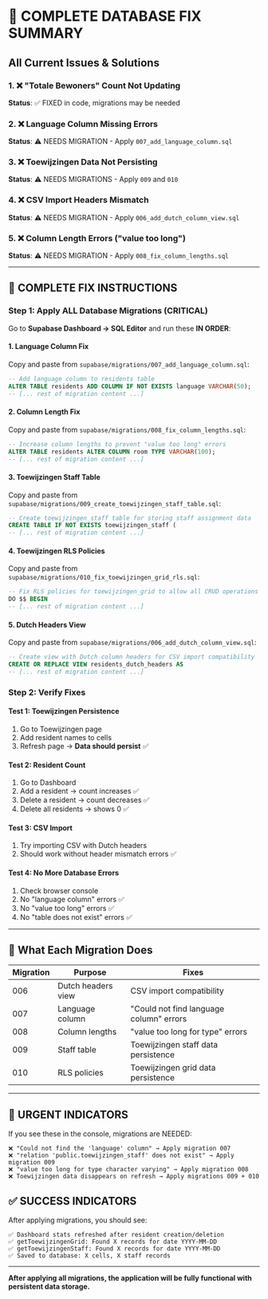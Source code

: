 # 🚨 COMPLETE DATABASE FIX SUMMARY

## All Current Issues & Solutions

### 1. ❌ "Totale Bewoners" Count Not Updating
**Status**: ✅ FIXED in code, migrations may be needed

### 2. ❌ Language Column Missing Errors  
**Status**: ⚠️ NEEDS MIGRATION - Apply `007_add_language_column.sql`

### 3. ❌ Toewijzingen Data Not Persisting
**Status**: ⚠️ NEEDS MIGRATIONS - Apply `009` and `010`

### 4. ❌ CSV Import Headers Mismatch
**Status**: ⚠️ NEEDS MIGRATION - Apply `006_add_dutch_column_view.sql`

### 5. ❌ Column Length Errors ("value too long")
**Status**: ⚠️ NEEDS MIGRATION - Apply `008_fix_column_lengths.sql`

---

## 🎯 COMPLETE FIX INSTRUCTIONS

### Step 1: Apply ALL Database Migrations (CRITICAL)

Go to **Supabase Dashboard → SQL Editor** and run these **IN ORDER**:

#### 1. Language Column Fix
Copy and paste from `supabase/migrations/007_add_language_column.sql`:
```sql
-- Add language column to residents table
ALTER TABLE residents ADD COLUMN IF NOT EXISTS language VARCHAR(50);
-- [... rest of migration content ...]
```

#### 2. Column Length Fix  
Copy and paste from `supabase/migrations/008_fix_column_lengths.sql`:
```sql
-- Increase column lengths to prevent "value too long" errors
ALTER TABLE residents ALTER COLUMN room TYPE VARCHAR(100);
-- [... rest of migration content ...]
```

#### 3. Toewijzingen Staff Table
Copy and paste from `supabase/migrations/009_create_toewijzingen_staff_table.sql`:
```sql
-- Create toewijzingen_staff table for storing staff assignment data
CREATE TABLE IF NOT EXISTS toewijzingen_staff (
-- [... rest of migration content ...]
```

#### 4. Toewijzingen RLS Policies
Copy and paste from `supabase/migrations/010_fix_toewijzingen_grid_rls.sql`:
```sql
-- Fix RLS policies for toewijzingen_grid to allow all CRUD operations
DO $$ BEGIN
-- [... rest of migration content ...]
```

#### 5. Dutch Headers View
Copy and paste from `supabase/migrations/006_add_dutch_column_view.sql`:
```sql
-- Create view with Dutch column headers for CSV import compatibility
CREATE OR REPLACE VIEW residents_dutch_headers AS
-- [... rest of migration content ...]
```

### Step 2: Verify Fixes

#### Test 1: Toewijzingen Persistence
1. Go to Toewijzingen page
2. Add resident names to cells
3. Refresh page → **Data should persist** ✅

#### Test 2: Resident Count
1. Go to Dashboard
2. Add a resident → count increases ✅
3. Delete a resident → count decreases ✅  
4. Delete all residents → shows 0 ✅

#### Test 3: CSV Import
1. Try importing CSV with Dutch headers
2. Should work without header mismatch errors ✅

#### Test 4: No More Database Errors
1. Check browser console
2. No "language column" errors ✅
3. No "value too long" errors ✅
4. No "table does not exist" errors ✅

---

## 🔧 What Each Migration Does

| Migration | Purpose | Fixes |
|-----------|---------|-------|
| 006 | Dutch headers view | CSV import compatibility |
| 007 | Language column | "Could not find language column" errors |
| 008 | Column lengths | "value too long for type" errors |
| 009 | Staff table | Toewijzingen staff data persistence |
| 010 | RLS policies | Toewijzingen grid data persistence |

---

## 🚨 URGENT INDICATORS

If you see these in the console, migrations are NEEDED:

```
❌ "Could not find the 'language' column" → Apply migration 007
❌ "relation 'public.toewijzingen_staff' does not exist" → Apply migration 009  
❌ "value too long for type character varying" → Apply migration 008
❌ Toewijzingen data disappears on refresh → Apply migrations 009 + 010
```

## ✅ SUCCESS INDICATORS

After applying migrations, you should see:

```
✅ Dashboard stats refreshed after resident creation/deletion
✅ getToewijzingenGrid: Found X records for date YYYY-MM-DD
✅ getToewijzingenStaff: Found X records for date YYYY-MM-DD  
✅ Saved to database: X cells, X staff records
```

---

**After applying all migrations, the application will be fully functional with persistent data storage.**